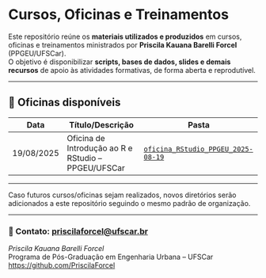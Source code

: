 # Cursos, Oficinas e Treinamentos

Este repositório reúne os **materiais utilizados e produzidos** em cursos, oficinas e treinamentos ministrados por **Priscila Kauana Barelli Forcel** (PPGEU/UFSCar).  
O objetivo é disponibilizar **scripts, bases de dados, slides e demais recursos** de apoio às atividades formativas, de forma aberta e reprodutível.

---

## 📂 Oficinas disponíveis

| Data         | Título/Descrição                                                                 | Pasta |
|--------------|-----------------------------------------------------------------------------------|----------------------------|
| 19/08/2025   | Oficina de Introdução ao R e RStudio – PPGEU/UFSCar                               | [`oficina_RStudio_PPGEU_2025-08-19`](./oficina_RStudio_PPGEU_2025-08-19) |

---

Caso futuros cursos/oficinas sejam realizados, novos diretórios serão adicionados a este repositório seguindo o mesmo padrão de organização.

---

### 📌 Contato: priscilaforcel@ufscar.br

*Priscila Kauana Barelli Forcel*  
Programa de Pós-Graduação em Engenharia Urbana – UFSCar  
<https://github.com/PriscilaForcel>
